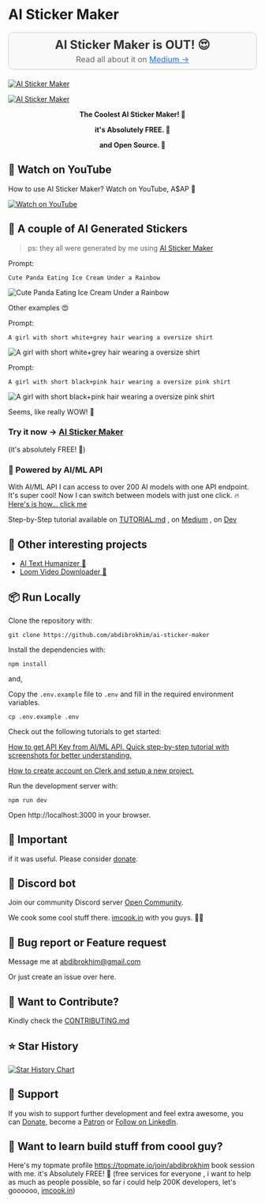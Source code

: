 # AI Sticker Maker

<div align="center" style="padding: 10px; border: 1px solid #ccc; background-color: #f9f9f9; border-radius: 10px; margin-bottom: 20px;">
    <h2 style="margin: 0; font-size: 24px; color: #333;">AI Sticker Maker is OUT! 😍</h2>
    <p style="margin: 5px 0 0 0; font-size: 16px; color: #666;">Read all about it on <a href="https://medium.com/@abdibrokhim/building-an-ai-sticker-maker-platform-with-ai-ml-api-next-js-8b0767a7e159" style="text-decoration: underline; color: #1a73e8;"> Medium →</a></p>
</div>

<!-- markdownlint-disable MD030 -->

[![AI Sticker Maker](./public/gen-stick.png)](https://ai-sticker-maker.vercel.app/)

[![AI Sticker Maker](./public/stickers.png)](https://ai-sticker-maker.vercel.app/)

<p align="center"><strong>
    The Coolest AI Sticker Maker! 🥰
</strong></p>
<p align="center"><strong>
    it's Absolutely FREE. 💜
</strong></p>
<p align="center"><strong>
    and Open Source. 🌟
</strong></p>


## 🚀 Watch on YouTube
How to use AI Sticker Maker? Watch on YouTube, A$AP 🚀

[![Watch on YouTube](https://img.shields.io/badge/Watch%20on-YouTube-red?style=for-the-badge&logo=youtube)](https://youtu.be/wyp8tRTLLfQ?si=LBCr4FYHtcw5zSb_)

## 🐐 A couple of AI Generated Stickers

> ps: they all were generated by me using [AI Sticker Maker](https://ai-sticker-maker.vercel.app/)


Prompt: 
```text
Cute Panda Eating Ice Cream Under a Rainbow
```

![Cute Panda Eating Ice Cream Under a Rainbow](./public/generated_stickers/img-NdDGjDeEqR6LevFVwCf4U1t1.png)

Other examples 😍

Prompt: 
```text
A girl with short white+grey hair wearing a oversize shirt
```

![A girl with short white+grey hair wearing a oversize shirt](./public/generated_stickers/img-gbDUBHcHIwK2gVyEwiOXhvvi.png)


Prompt: 
```
A girl with short black+pink hair wearing a oversize pink shirt
```

![A girl with short black+pink hair wearing a oversize pink shirt](./public/generated_stickers/img-lo0k25GLYpcYz4f4aXsm73MS.png)

Seems, like really WOW! 🤩

### Try it now -> [AI Sticker Maker](https://ai-sticker-maker.vercel.app/)
(it's absolutely FREE! 🎉)

### 🚀 Powered by AI/ML API
With AI/ML API I can access to over 200 AI models with one API endpoint. It's super cool! Now I can switch between models with just one click. 🔥 [Here's is how... click me](https://aimlapi.com/?via=ibrohim)

Step-by-Step tutorial available on [TUTORIAL.md](https://github.com/abdibrokhim/ai-sticker-maker/blob/main/TUTORIAL.md) , on [Medium](https://medium.com/@abdibrokhim/building-an-ai-sticker-maker-platform-with-ai-ml-api-next-js-8b0767a7e159) , on [Dev](https://dev.to/abdibrokhim/building-an-ai-sticker-maker-platform-with-aiml-api-nextjs-react-and-tailwind-css-using-openai-gpt-4o-and-dalle-3-models-46ip)

## 🦄 Other interesting projects
 - [AI Text Humanizer 🤖](https://humanaize.vercel.app/)
 - [Loom Video Downloader 🙈](https://lovido.lol)

## 📦 Run Locally

Clone the repository with:

```shell
git clone https://github.com/abdibrokhim/ai-sticker-maker
```

Install the dependencies with:

```shell
npm install
```
and,

Copy the `.env.example` file to `.env` and fill in the required environment variables.

```shell
cp .env.example .env
```

Check out the following tutorials to get started:

[How to get API Key from AI/ML API. Quick step-by-step tutorial with screenshots for better understanding.](https://medium.com/@abdibrokhim/how-to-get-api-key-from-ai-ml-api-225a69d0bb25)

[How to create account on Clerk and setup a new project.](https://medium.com/@abdibrokhim/how-to-create-account-on-clerk-and-setup-a-new-project-532be3545642)

Run the development server with:

```shell
npm run dev
```
Open http://localhost:3000 in your browser.

## 🦄 Important

if it was useful. Please consider [donate](https://buymeacoffee.com/abdibrokhim/). 

## 🥂 Discord bot

Join our community Discord server [Open Community](https://discord.gg/nVtmDUN2sR). 

We cook some cool stuff there. [imcook.in](https://imcook.in) with you guys. 🧑‍🍳

## 🐞 Bug report or Feature request

Message me at abdibrokhim@gmail.com

Or just create an issue over here.

## 👋 Want to Contribute?

Kindly check the [CONTRIBUTING.md](https://github.com/abdibrokhim/humanaize/blob/main/CONTRIBUTING.md)

## ⭐️ Star History

[![Star History Chart](https://api.star-history.com/svg?repos=abdibrokhim/ai-sticker-maker&type=Date)](https://star-history.com/#abdibrokhim/ai-sticker-maker&Date)

## 🙏 Support
If you wish to support further development and feel extra awesome, you can [Donate](https://buymeacoffee.com/abdibrokhim/), become a [Patron](https://www.patreon.com/abdibrokhim) or [Follow on LinkedIn](https://www.linkedin.com/in/abdibrokhim/).

## 🦄 Want to learn build stuff from coool guy?

Here's my topmate profile https://topmate.io/join/abdibrokhim book session with me. it's Absolutely FREE! 🎉 (free services for everyone , i want to help as much as people possible, so far i could help 200K developers, let's goooooo, [imcook.in](https://imcook.in))
